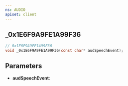 ```yaml
---
ns: AUDIO
apiset: client
---
```

## _0x1E6F9A9FE1A99F36

```c
// 0x1E6F9A9FE1A99F36
void _0x1E6F9A9FE1A99F36(const char* audSpeechEvent);
```


## Parameters
* **audSpeechEvent**:



